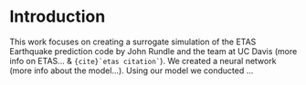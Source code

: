 # Introduction

This work focuses on creating a surrogate simulation of the ETAS Earthquake prediction
code by John Rundle and the team at UC Davis (more info on ETAS... & `` {cite}`etas citation` ``). We created a 
neural network (more info about the model...). Using our model we conducted  ... 

```{tableofcontents}
```
